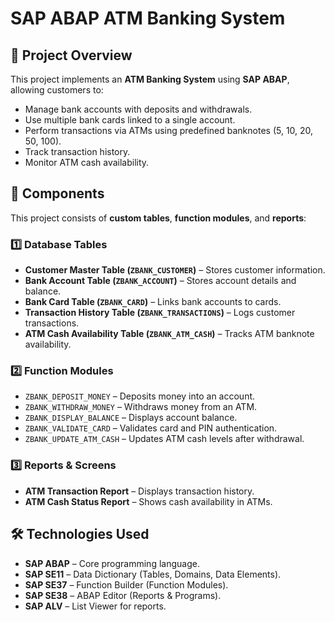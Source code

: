 # SAP ABAP ATM Banking System

## 📌 Project Overview
This project implements an **ATM Banking System** using **SAP ABAP**, allowing customers to:
- Manage bank accounts with deposits and withdrawals.
- Use multiple bank cards linked to a single account.
- Perform transactions via ATMs using predefined banknotes (5, 10, 20, 50, 100).
- Track transaction history.
- Monitor ATM cash availability.

## 📂 Components
This project consists of **custom tables**, **function modules**, and **reports**:

### 1️⃣ **Database Tables**
- **Customer Master Table (`ZBANK_CUSTOMER`)** – Stores customer information.
- **Bank Account Table (`ZBANK_ACCOUNT`)** – Stores account details and balance.
- **Bank Card Table (`ZBANK_CARD`)** – Links bank accounts to cards.
- **Transaction History Table (`ZBANK_TRANSACTIONS`)** – Logs customer transactions.
- **ATM Cash Availability Table (`ZBANK_ATM_CASH`)** – Tracks ATM banknote availability.

### 2️⃣ **Function Modules**
- `ZBANK_DEPOSIT_MONEY` – Deposits money into an account.
- `ZBANK_WITHDRAW_MONEY` – Withdraws money from an ATM.
- `ZBANK_DISPLAY_BALANCE` – Displays account balance.
- `ZBANK_VALIDATE_CARD` – Validates card and PIN authentication.
- `ZBANK_UPDATE_ATM_CASH` – Updates ATM cash levels after withdrawal.

### 3️⃣ **Reports & Screens**
- **ATM Transaction Report** – Displays transaction history.
- **ATM Cash Status Report** – Shows cash availability in ATMs.


## 🛠️ Technologies Used
- **SAP ABAP** – Core programming language.
- **SAP SE11** – Data Dictionary (Tables, Domains, Data Elements).
- **SAP SE37** – Function Builder (Function Modules).
- **SAP SE38** – ABAP Editor (Reports & Programs).
- **SAP ALV** – List Viewer for reports.

